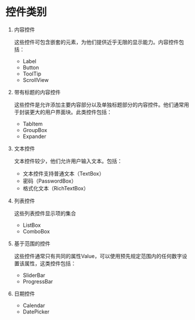# 控件类别

1. 内容控件

    这些控件可包含嵌套的元素，为他们提供近乎无限的显示能力。内容控件包括：
    - Label
    - Button
    - ToolTip
    - ScrollView

2. 带有标题的内容控件

    这些控件是允许添加主要内容部分以及单独标题部分的内容控件。他们通常用于封装更大的用户界面块。此类控件包括：
    - TabItem
    - GroupBox
    - Expander

3. 文本控件

    文本控件较少，他们允许用户输入文本。包括：
    - 文本控件支持普通文本（TextBox）
    - 密码（PasswordBox）
    - 格式化文本（RichTextBox）

4. 列表控件

    这些列表控件显示项的集合
    - ListBox
    - ComboBox

5. 基于范围的控件

    这些控件通常只有共同的属性Value，可以使用预先规定范围内的任何数字设置该属性，这类控件包括：
    - SliderBar
    - ProgressBar

6. 日期控件

    - Calendar
    - DatePicker
